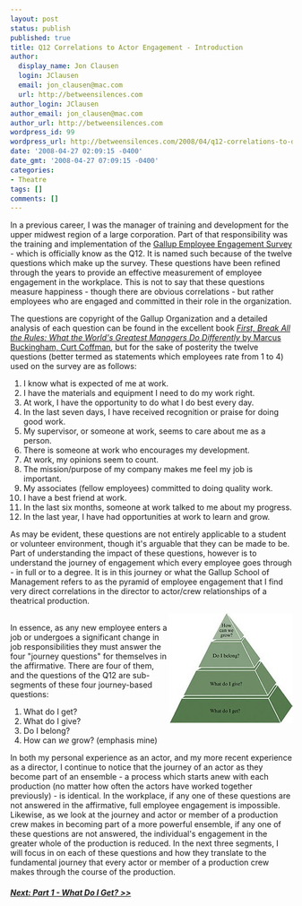 ```yaml
---
layout: post
status: publish
published: true
title: Q12 Correlations to Actor Engagement - Introduction
author:
  display_name: Jon Clausen
  login: JClausen
  email: jon_clausen@mac.com
  url: http://betweensilences.com
author_login: JClausen
author_email: jon_clausen@mac.com
author_url: http://betweensilences.com
wordpress_id: 99
wordpress_url: http://betweensilences.com/2008/04/q12-correlations-to-directing-introduction/
date: '2008-04-27 02:09:15 -0400'
date_gmt: '2008-04-27 07:09:15 -0400'
categories:
- Theatre
tags: []
comments: []
---
```

<p>
In a previous career, I was the manager of training and development for the upper midwest region of a large corporation.  Part of that responsibility was the training and implementation of the <a href="http://www.gallup.com/consulting/52/Employee-Engagement.aspx?gclid=CKiGg-mE_pICFSB7IgodZ0q-Bw">Gallup Employee Engagement Survey</a> - which is officially know as the Q12.   It is named such because of the twelve questions which make up the survey.  These questions have been refined through the years to provide an effective measurement of employee engagement in the workplace.   This is not to say that these questions measure happiness - though there are obvious correlations - but rather employees who are engaged and committed in their role in the organization.</p>
<p>
The questions are copyright of the Gallup Organization and a detailed analysis of each question can be found in the excellent book <a href="http://www.amazon.com/gp/redirect.html%3FASIN=0684852861%26tag=blogezods-20%26lcode=xm2%26cID=2025%26ccmID=165953%26location=/o/ASIN/0684852861%253FSubscriptionId=0PZ7TM66EXQCXFVTMTR2"><cite>First, Break All the Rules: What the World's Greatest Managers Do Differently</cite> by Marcus Buckingham, Curt Coffman</a>, but for the sake of posterity the twelve questions (better termed as statements which employees rate from 1 to 4) used on the survey are as follows:</p>
<ol>
<li>I know what is expected of me at work.</li>
<li>I have the materials and equipment I need to do my work right.</li>
<li>At work, I have the opportunity to do what I do best every day.</li>
<li>In the last seven days, I have received recognition or praise for doing good work.</li>
<li>My supervisor, or someone at work, seems to care about me as a person.</li>
<li>There is someone at work who encourages my development.</li>
<li>At work, my opinions seem to count.</li>
<li>The mission/purpose of my company makes me feel my job is important.</li>
<li>My associates (fellow employees) committed to doing quality work.</li>
<li>I have a best friend at work.</li>
<li>In the last six months, someone at work talked to me about my progress.</li>
<li>In the last year, I have had opportunities at work to learn and grow.</li>
</ol>
<p>
As may be evident, these questions are not entirely applicable to a student or volunteer environment, though it's arguable that they can be made to be.  Part of understanding the impact of these questions, however is to understand the journey of engagement which every employee goes through - in full or to a degree.   It is in this journey or what the Gallup School of Management refers to as the pyramid of employee engagement that I find very direct correlations in the director to actor/crew relationships of a theatrical production.</p>
<p>
<img src="/images/2008/04/employee-engagement.jpg" alt="employee-engagement.jpg" title="employee-engagement.jpg" align="right" /><br />
In essence, as any new employee enters a job or undergoes a significant change in job responsibilities they must answer the four "journey questions" for themselves in the affirmative.  There are four of them, and the questions of the Q12 are sub-segments of these four journey-based questions:</p>
<ol>
<li>What do I get?</li>
<li>What do I give?</li>
<li>Do I belong?</li>
<li>How can <em>we</em> grow? (emphasis mine)</li>
</ol>
<p>
In both my personal experience as an actor, and my more recent experience as a director, I continue to notice that the journey of an actor as they become part of an ensemble - a process which starts anew with each production (no matter how often the actors have worked together previously) - is identical.  In the workplace, if any one of these questions are not answered in the affirmative, full employee engagement is impossible.  Likewise, as we look at the journey and actor or member of a production crew makes in becoming part of a more powerful ensemble, if any one of these questions are not answered, the individual's engagement in the greater whole of the production is reduced.   In the next three segments, I will focus in on each of these questions and how they translate to the fundamental journey that every actor or member of a production crew makes through the course of the production.</p>
<h5><a href="http://betweensilences.com/2008/04/q12-correlations-to-actor-engagement-what-do-i-get/">Next:  Part 1 - What Do I Get?  &gt;&gt;</a></h5>
